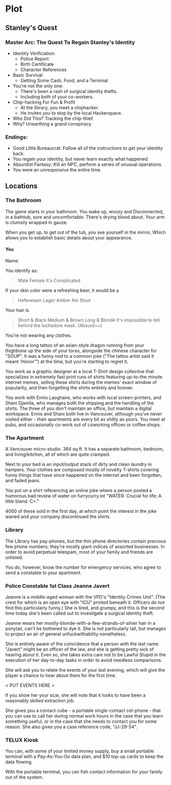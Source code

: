 
Plot
====

Stanley's Quest
---------------

### Master Arc: The Quest To Regain Stanley's Identity ###
 * Identity Verification: 
    * Police Report 
    * Birth Certificate 
    * Character References
 * Basic Survival
    * Getting Some Cash, Food, and a Terminal
 * You're not the only one: 
    * There's been a rash of surgical identity thefts. 
    * Including _both_ of your co-workers.
 * Chip-hacking For Fun & Profit
    * At the library, you meet a chiphacker. 
    * He invites you to stop by the local Hackerspace. 
 * Who Did This? Tracking the chip-thief. 
 * Why? Unearthing a grand conspiracy. 

### Endings: ###

* Good Little Bureaucrat: Follow all of the instructions to get your identity back.
 * You regain your identity, but never learn exactly what happened.
* Absurdist Fantasy: Kill an NPC, perform a series of unusual operations.
 * You were an unresponsive the entire time. 


Locations
---------

### The Bathroom ###

The game starts in your bathroom.  You wake up, woozy and Disconnected, 
in a bathtub, sore and uncomfortable. There's drying blood about. Your
arm is clumsily wrapped in gauze. 

When you get up, to get out of the tub, you see yourself in the mirror, 
Which allows you to establish basic details about your appearance. 

#### You ####

Name:
> <NAME> 

You identify as:
> Male
> Female
> It's Complicated

If your skin color were a refreshing beer, it would be a
> Hefeveisen
> Lager
> Amber Ale
> Stout

Your hair is 
> Short & Black
> Medium & Brown
> Long & Blonde
> It's impossible to tell behind the luchadore mask. (Absurd++) 

You're not wearing any clothes. 

You have a long tattoo of an asian-style dragon running from
your thighbone up the side of your torso, alongside the chinese
character for "SOUP".  It was a funny nod to a common joke 
("The tattoo artist said it meant 'Honor'") at the time, but you're
starting to regret it. 

You work as a graphic designer at a local T-Shirt design 
collective that specializes in extremely fast print 
runs of shirts featuring up-to-the minute internet memes, 
selling these shirts during the memes' exact window of 
popularity, and then forgetting the shirts entirely and forever. 

You work with Ennis Laoghaire, who works with local 
screen-printers, and Shani Djamila, who manages both 
the shipping and the handling of the shirts.  The 
three of you don't maintain an office, but maintain a digital
workspace. Ennis and Shani both live in Vancouver, 
although you've never visited either - their apartments 
are every bit as shitty as yours. You meet at pubs, and 
occasionally co-work out of coworking offices or coffee shops. 

### The Apartment ###

A Vancouver micro-studio. 384 sq.ft. It has a separate bathroom,
bedroom, and living/kitchen, all of which are quite cramped. 

Next to your bed is an input/output stack of dirty and clean 
laundry in hampers. Your clothes are composed mostly of novelty
T-shirts covering funny things that have since happened on the 
internet and been forgotten, and faded jeans. 

You put on a shirt referencing an online joke where a person 
posted a humorous bad review of water on furrycurry.int 
"WATER: Crucial for life; A little bland. C+." 

4000 of these sold in the first day, at which point the interest
in the joke waned and your company discontinued the shirts.

### Library ###

The Library has pay-phones, but the thin phone directories contain
precious few phone numbers; they're mostly giant indices of 
assorted businesses. In order to avoid perpetual telespam, most
of your family and friends are unlisted. 

You do, however, know the number for emergency services, who 
agree to send a constable to your apartment. 

### Police Constable 1st Class Jeanne Javert ###

Jeanne is a middle-aged woman with the VPD's 
"Identity Crimes Unit". (The crest for which is an open eye 
with "ICU" printed beneath it. Officers do not find this 
particularly funny.) She is tired, and grumpy, and this is 
the second time today she's been called out to investigate 
a surgical identity theft. 

Jeanne wears her mostly-blonde-with-a-few-strands-of-silver hair
in a ponytail, can't be bothered to dye it. She is not particularly
tall, but manages to project an air of general unfuckwithability
nonetheless. 

She is entirely aware of the coincidence that a person with the 
last name "Javert" might be an officer of the law, and she is
getting pretty sick of hearing about it. Even so, she takes 
extra care not to be Lawful Stupid in the execution of her
day-to-day tasks in order to avoid needless comparisons. 

She will ask you to relate the events of your last evening, which
will give the player a chance to hear about them for the first time.

< PUT EVENTS HERE > 

If you show her your scar, she will note that it looks to have been
a reasonably skilled extraction job.

She gives you a contact cube - a portable single-contact cel-phone -
that you can use to call her during normal work hours in the case 
that you learn something useful, or in the case that she needs to 
contact you for some reason. She also gives you a case reference
code, "JJ-29-54".

### TELUX Kiosk ###

You can, with some of your limited money supply, buy a small 
portable terminal with a Pay-As-You-Go data plan, and $10 top-up
cards to keep the data flowing. 

With the portable terminal, you can fish contact information for
your family out of the system. 

